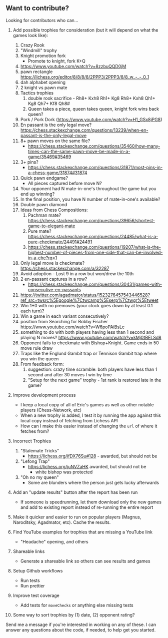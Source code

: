 ## Want to contribute?

Looking for contributors who can...

1. Add possible trophies for consideration (but it will depend on what the games look like):

    1. Crazy Rook
    1. "Windmill" trophy
    1. Knight promotion fork
        - Promote to knight, fork K+Q
    1. https://www.youtube.com/watch?v=8zzbuQQD0jM
    1. pawn rectangle https://lichess.org/editor/8/8/8/8/2PPP3/2PPP3/8/8_w_-_-_0_1
    1. dah alphabet opening
    1. 2 knight vs pawn mate
    1. Tactics trophies
        1. double rook sacrifice - Rh8+ Kxh8 Rh1+ Kg8 Rh8+ Kxh8 Qh1+ Kg8 Qh7+ Kf8 Qh8#
        1. Queen takes a piece, queen takes queen, knight fork wins back queen?
    1. Pork / Pork Dork (https://www.youtube.com/watch?v=H1_GSx8jPG8)
    1. En passant is the only legal move? https://chess.stackexchange.com/questions/13239/when-en-passant-is-the-only-legal-move
    1. 8+ pawn moves on the same file?
        - https://chess.stackexchange.com/questions/35460/how-many-times-can-the-same-pawn-move-be-made-in-a-game/35469#35469
    1. 3+ pins?
        - https://chess.stackexchange.com/questions/31871/most-pins-in-a-chess-game/31874#31874
    1. Quick pawn endgame?
        - All pieces captured before move N?
    1. Your opponent had N mate-in-one's throughout the game but you end up winning?
    1. In the final position, you have N number of mate-in-one's available?
    1. Double pawn diamond
    1. Ideas from Chess Compositions:
        1. Pachman mate? https://chess.stackexchange.com/questions/39656/shortest-game-to-elegant-mate
        1. Pure mate? https://chess.stackexchange.com/questions/24485/what-is-a-pure-checkmate/24491#24491
        1. https://chess.stackexchange.com/questions/19207/what-is-the-highest-number-of-pieces-from-one-side-that-can-be-involved-in-a-che?rq=1
    1. Only legal move is checkmate? https://chess.stackexchange.com/a/32287
    1. Avoid adoption - Lost 9 in a row but won/drew the 10th
    1. 2 en-passant captures in a row?
        - https://chess.stackexchange.com/questions/30431/games-with-consecutive-en-passants
    1. https://twitter.com/agadmator/status/1523276457543446528?ref_src=twsrc%5Egoogle%7Ctwcamp%5Eserp%7Ctwgr%5Etweet
    1. Win 1+0 with no premoves (your clock goes down by at least 0.1 each turn)?
    1. Win a game in each variant consecutively?
    1. position from Searching for Bobby Fischer https://www.youtube.com/watch?v=W6poPAiBsLc
    1. something to do with both players having less than 1 second and playing N moves? https://www.youtube.com/watch?v=kMj0tBELSd8
    1. Opponent fails to checkmate with Bishop+Knight. Game ends in 50 move rule draw
    1. Traps like the Englund Gambit trap or Tennison Gambit trap where you win the queen
    1. From feedback form:
        1. suggestion: crazy time scramble: both players have less than 1 second and after 30 moves I win by time
        1. "Setup for the next game" trophy - 1st rank is restored late in the game?

1. Improve development process
    - I keep a local copy of all of Eric's games as well as other notable players (Chess-Network, etc)
    - When a new trophy is added, I test it by running the app against this local copy instead of fetching from Lichess API
    - How can I make this easier instead of changing the `url` of where it fetches from?

1. Incorrect Trophies
    1. "Stalemate Tricks"
        - https://lichess.org/ifDX76Su#128 - awarded, but should not be
    1. "Lefong Trap"
        - https://lichess.org/juNVZaHK awarded, but should not be
            - white bishop was protected
    1. "Oh no my queen"
        - Some are blunders where the person just gets lucky afterwards

1. Add an "update results" button after the report has been run
    - If someone is speedrunning, let them download only the new games and add to existing report instead of re-running the entire report

1. Make it quicker and easier to run on popular players (Magnus, Naroditsky, Agadmator, etc). Cache the results.

1. Find YouTube examples for trophies that are missing a YouTube link
    - "Headache" opening, and others

1. Shareable links
    - Generate a shareable link so others can see results and games

1. Setup Github workflows
    - Run tests
    - Run prettier

1. Improve test coverage
    - Add tests for `moveChecks` or anything else missing tests

1. Some way to sort trophies by (1) date, (2) opponent rating?

Send me a message if you're interested in working on any of these. I can answer any questions about the code, if needed, to help get you started.
